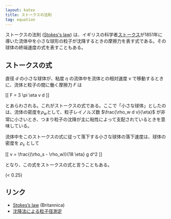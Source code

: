```yaml
---
layout: katex
title: ストークスの法則
tag: equation
---
```

ストークスの法則 ([Stokes's law](https://www.britannica.com/science/Stokess-law)) は、イギリスの科学者[ストークス](https://ja.wikipedia.org/wiki/%E3%82%B8%E3%83%A7%E3%83%BC%E3%82%B8%E3%83%BB%E3%82%AC%E3%83%96%E3%83%AA%E3%82%A8%E3%83%AB%E3%83%BB%E3%82%B9%E3%83%88%E3%83%BC%E3%82%AF%E3%82%B9)が1851年に導いた流体中を小さな球形の粒子が沈降するときの摩擦力を表す式である。その球体の終端速度の式を表すこともある。

## ストークスの式 ##

直径 $d$ の小さな球体が、粘度 $\eta$ の流体中を流体との相対速度 $v$ で移動するときに、流体と粒子の間に働く摩擦力 $F$ は

[[ F = 3 \pi \eta v d ]]

とあらわされる。これがストークスの式である。ここで「小さな球体」としたのは、流体の密度を$\rho_w$として、粒子レイノルズ数 $\frac{\rho_w d v}{\eta}$ が非常に小さいとき、つまり粒子の沈降が主に粘性によって支配されているときを意味している。

流体中をこのストークスの式に従って落下する小さな球体の落下速度は、球体の密度を $\rho_s$ として

[[ v = \frac{(\rho_s - \rho_w)}{18 \eta}  g d^2 ]]

となり、この式をストークスの式と言うこともある。



 (< 0.25)

## リンク ##

- [Stokes’s law](https://www.britannica.com/science/Stokess-law) (Britannica)
- [沈降法による粒子径測定](https://staff.aist.go.jp/a.noda/memo/settle/settle/settle.html)


